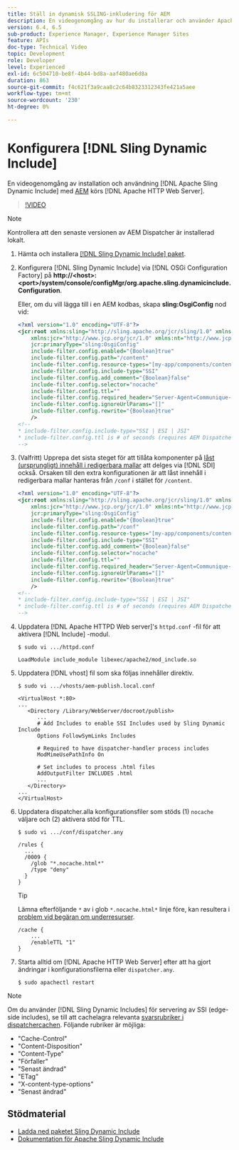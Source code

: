 ```yaml
---
title: Ställ in dynamisk SSLING-inkludering för AEM
description: En videogenomgång av hur du installerar och använder Apache Sling Dynamic Include med AEM Dispatcher som körs på Apache HTTP Web Server.
version: 6.4, 6.5
sub-product: Experience Manager, Experience Manager Sites
feature: APIs
doc-type: Technical Video
topic: Development
role: Developer
level: Experienced
exl-id: 6c504710-be8f-4b44-bd8a-aaf480ae6d8a
duration: 863
source-git-commit: f4c621f3a9caa8c2c64b8323312343fe421a5aee
workflow-type: tm+mt
source-wordcount: '230'
ht-degree: 0%

---
```


# Konfigurera [!DNL Sling Dynamic Include]

En videogenomgång av installation och användning [!DNL Apache Sling Dynamic Include] med [AEM](https://experienceleague.adobe.com/docs/experience-manager-dispatcher/using/dispatcher.html) körs [!DNL Apache HTTP Web Server].

>[!VIDEO](https://video.tv.adobe.com/v/17040?quality=12&learn=on)

>[!NOTE]
>
> Kontrollera att den senaste versionen av AEM Dispatcher är installerad lokalt.

1. Hämta och installera [[!DNL Sling Dynamic Include] paket](https://sling.apache.org/downloads.cgi).
1. Konfigurera [!DNL Sling Dynamic Include] via [!DNL OSGi Configuration Factory] på **http://&lt;host>:&lt;port>/system/console/configMgr/org.apache.sling.dynamicinclude.Configuration**.

   Eller, om du vill lägga till i en AEM kodbas, skapa **sling:OsgiConfig** nod vid:

   ```xml
   <?xml version="1.0" encoding="UTF-8"?>
   <jcr:root xmlns:sling="http://sling.apache.org/jcr/sling/1.0" xmlns:cq="http://www.day.com/jcr/cq/1.0"
       xmlns:jcr="http://www.jcp.org/jcr/1.0" xmlns:nt="http://www.jcp.org/jcr/nt/1.0"
       jcr:primaryType="sling:OsgiConfig"
       include-filter.config.enabled="{Boolean}true"
       include-filter.config.path="/content"
       include-filter.config.resource-types="[my-app/components/content/highly-dynamic]"
       include-filter.config.include-type="SSI" 
       include-filter.config.add_comment="{Boolean}false"
       include-filter.config.selector="nocache"
       include-filter.config.ttl=""
       include-filter.config.required_header="Server-Agent=Communique-Dispatcher"
       include-filter.config.ignoreUrlParams="[]"
       include-filter.config.rewrite="{Boolean}true"
       />
   <!--
   * include-filter.config.include-type="SSI | ESI | JSI"
   * include-filter.config.ttl is # of seconds (requires AEM Dispatcher 4.1.11+)
   -->
   ```

1. (Valfritt) Upprepa det sista steget för att tillåta komponenter på [låst (ursprungligt) innehåll i redigerbara mallar](https://helpx.adobe.com/experience-manager/6-5/sites/developing/using/page-templates-editable.html) att delges via [!DNL SDI] också. Orsaken till den extra konfigurationen är att låst innehåll i redigerbara mallar hanteras från `/conf` i stället för `/content`.

   ```xml
   <?xml version="1.0" encoding="UTF-8"?>
   <jcr:root xmlns:sling="http://sling.apache.org/jcr/sling/1.0" xmlns:cq="http://www.day.com/jcr/cq/1.0"
       xmlns:jcr="http://www.jcp.org/jcr/1.0" xmlns:nt="http://www.jcp.org/jcr/nt/1.0"
       jcr:primaryType="sling:OsgiConfig"
       include-filter.config.enabled="{Boolean}true"
       include-filter.config.path="/conf"
       include-filter.config.resource-types="[my-app/components/content/highly-dynamic]"
       include-filter.config.include-type="SSI" 
       include-filter.config.add_comment="{Boolean}false"
       include-filter.config.selector="nocache"
       include-filter.config.ttl=""
       include-filter.config.required_header="Server-Agent=Communique-Dispatcher"
       include-filter.config.ignoreUrlParams="[]"
       include-filter.config.rewrite="{Boolean}true"
       />
   <!--
   * include-filter.config.include-type="SSI | ESI | JSI"
   * include-filter.config.ttl is # of seconds (requires AEM Dispatcher 4.1.11+)
   -->
   ```

1. Uppdatera [!DNL Apache HTTPD Web server]&#39;s `httpd.conf` -fil för att aktivera [!DNL Include] -modul.

   ```shell
   $ sudo vi .../httpd.conf
   ```

   ```shell
   LoadModule include_module libexec/apache2/mod_include.so
   ```

1. Uppdatera [!DNL vhost] fil som ska följas innehåller direktiv.

   ```shell
   $ sudo vi .../vhosts/aem-publish.local.conf
   ```

   ```shell
   <VirtualHost *:80>
   ...
      <Directory /Library/WebServer/docroot/publish>
         ...
         # Add Includes to enable SSI Includes used by Sling Dynamic Include
         Options FollowSymLinks Includes
   
         # Required to have dispatcher-handler process includes
         ModMimeUsePathInfo On
   
         # Set includes to process .html files
         AddOutputFilter INCLUDES .html
         ...
      </Directory>
   ...
   </VirtualHost>
   ```

1. Uppdatera dispatcher.alla konfigurationsfiler som stöds (1) `nocache` väljare och (2) aktivera stöd för TTL.

   ```shell
   $ sudo vi .../conf/dispatcher.any
   ```

   ```shell
   /rules {
     ...
     /0009 {
       /glob "*.nocache.html*"
       /type "deny"
     } 
   }
   ```

   >[!TIP]
   >
   > Lämna efterföljande `*` av i glob `*.nocache.html*` linje före, kan resultera i [problem vid begäran om underresurser](https://github.com/AdobeDocs/experience-manager-learn.en/issues/16).

   ```shell
   /cache {
       ...
       /enableTTL "1"
   }
   ```

1. Starta alltid om [!DNL Apache HTTP Web Server] efter att ha gjort ändringar i konfigurationsfilerna eller `dispatcher.any`.

   ```shell
   $ sudo apachectl restart
   ```

>[!NOTE]
>
>Om du använder [!DNL Sling Dynamic Includes] för servering av SSI (edge-side includes), se till att cachelagra relevanta [svarsrubriker i dispatchercachen](https://experienceleague.adobe.com/docs/experience-manager-dispatcher/using/configuring/dispatcher-configuration.html#CachingHTTPResponseHeaders). Följande rubriker är möjliga:
>
>* &quot;Cache-Control&quot;
>* &quot;Content-Disposition&quot;
>* &quot;Content-Type&quot;
>* &quot;Förfaller&quot;
>* &quot;Senast ändrad&quot;
>* &quot;ETag&quot;
>* &quot;X-content-type-options&quot;
>* &quot;Senast ändrad&quot;
>

## Stödmaterial

* [Ladda ned paketet Sling Dynamic Include](https://sling.apache.org/downloads.cgi)
* [Dokumentation för Apache Sling Dynamic Include](https://github.com/Cognifide/Sling-Dynamic-Include)
